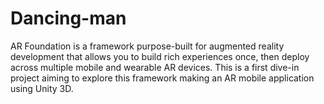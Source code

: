 # Dancing-man
AR Foundation is a framework purpose-built for augmented reality development that allows you to build rich experiences once, then deploy across multiple mobile and wearable AR devices.
This is a first dive-in project aiming to explore this framework making an AR mobile application using Unity 3D.
